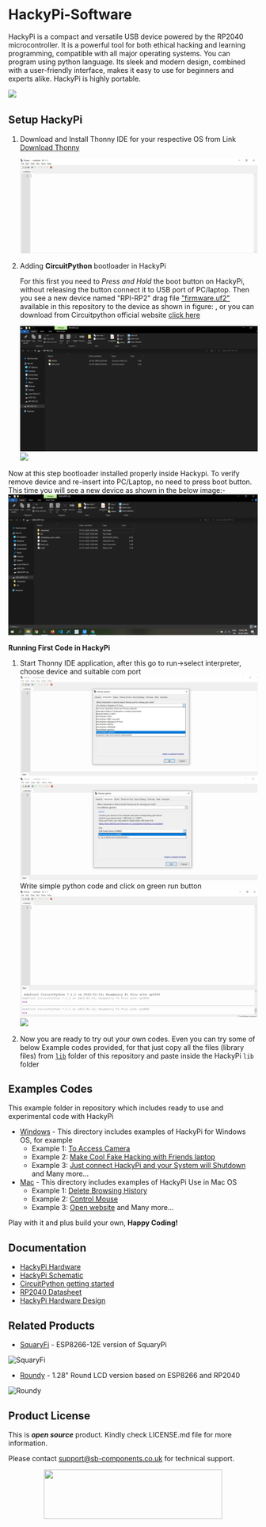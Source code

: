 # HackyPi-Software
HackyPi is a compact and versatile USB device powered by the RP2040 microcontroller. It is a powerful tool for both ethical hacking and learning programming, compatible with all major operating systems. You can program using python language. Its sleek and modern design, combined with a user-friendly interface, makes it easy to use for beginners and experts alike. HackyPi is highly portable.

<img src = "https://cdn.shopify.com/s/files/1/1217/2104/files/HackyPI2copy.jpg?v=1681998205"/>

## Setup HackyPi
1. Download and Install Thonny IDE for your respective OS from Link [Download Thonny](https://thonny.org/)
   
   <img src= "https://github.com/sbcshop/RoundyPi/blob/main/images/img.JPG" />
   
2. Adding **CircuitPython** bootloader in HackyPi 

     For this first you need to *Press and Hold* the boot button on HackyPi, without releasing the button connect it to USB port of PC/laptop. 
Then you see a new device named "RPI-RP2" drag file ["firmware.uf2"](https://github.com/sbcshop/HackyPi-Software/blob/main/firmware.uf2) available in this repository to the device as shown in figure:
    , or you can download from Circuitpython official website [click here](https://circuitpython.org/board/raspberry_pi_pico/)
     
     <img src= "https://github.com/sbcshop/RoundyPi/blob/main/images/img13.png" /> 
     <img src= "https://github.com/sbcshop/HackyPi-Software/blob/main/images/HackyPi_bootloader_install.gif" />

Now at this step bootloader installed properly inside Hackypi. To verify remove device and re-insert into PC/Laptop, no need to press boot button. 
This time you will see a new device as shown in the below image:-
     <img src= "https://github.com/sbcshop/RoundyPi/blob/main/images/img11.png" />

**Running First Code in HackyPi**
1. Start Thonny IDE application, after this go to run->select interpreter, choose device and suitable com port
    <img src= "https://github.com/sbcshop/RoundyPi/blob/main/images/img18.png" />
    <img src= "https://github.com/sbcshop/RoundyPi/blob/main/images/img19.png" />
    Write simple python code and click on green run button
    <img src= "https://github.com/sbcshop/RoundyPi/blob/main/images/img20.png" />
    <img src= "https://github.com/sbcshop/HackyPi-Software/blob/main/images/sample_hello_program.png" />

2. Now you are ready to try out your own codes. Even you can try some of below Example codes provided, for that just copy all the files (library files) from [```lib```](https://github.com/sbcshop/HackyPi-Software/tree/main/lib) folder of this repository and paste inside the HackyPi ```lib``` folder

## Examples Codes  
This example folder in repository which includes ready to use and experimental code with HackyPi 
  * [Windows](https://github.com/sbcshop/HackyPi-Software/tree/main/examples/mac) - This directory includes examples of HackyPi for Windows OS, for example
    - Example 1: [To Access Camera](https://github.com/sbcshop/HackyPi-Software/blob/main/examples/windows/HackyPi_AccessCamera.py)
    - Example 2: [Make Cool Fake Hacking with Friends laptop](https://github.com/sbcshop/HackyPi-Software/blob/main/examples/windows/HackyPi_CoolFake_Hacking.py) 
    - Example 3: [Just connect HackyPi and your System will Shutdown](https://github.com/sbcshop/HackyPi-Software/blob/main/examples/windows/HackyPi_PC_shutdown.py) and Many more...
  * [Mac](https://github.com/sbcshop/HackyPi-Software/tree/main/examples/windows) - This directory includes examples of HackyPi Use in Mac OS
    - Example 1: [Delete Browsing History](https://github.com/sbcshop/HackyPi-Software/blob/main/examples/mac/HackyPi_DeleteBrowsing_History.py)
    - Example 2: [Control Mouse](https://github.com/sbcshop/HackyPi-Software/blob/main/examples/mac/HackyPi_Mouse_control.py) 
    - Example 3: [Open website](https://github.com/sbcshop/HackyPi-Software/blob/main/examples/mac/HackyPi_openWebsite.py) and Many more...

Play with it and plus build your own, **Happy Coding!** 

## Documentation

* [HackyPi Hardware](https://github.com/sbcshop/HackyPi-Hardware) 
* [HackyPi Schematic](https://github.com/sbcshop/HackyPi-Hardware/blob/main/Design%20Data/SCH.pdf) 
* [CircuitPython getting started](https://learn.adafruit.com/welcome-to-circuitpython/what-is-circuitpython)
* [RP2040 Datasheet](https://github.com/sbcshop/HackyPi-Hardware/blob/main/Documents/rp2040-datasheet.pdf)
* [HackyPi Hardware Design](https://github.com/sbcshop/HackyPi-Hardware/tree/main/Design%20Data)


## Related Products

* [SquaryFi](https://shop.sb-components.co.uk/collections/raspberry-pi-pico/products/squary?variant=40443840921683) - ESP8266-12E version of SquaryPi

 ![SquaryFi](https://cdn.shopify.com/s/files/1/1217/2104/products/2_12d19ffa-bcda-47bf-8ea9-bb76fc40aee3.png?v=1670307456&width=300)
 
 * [Roundy](https://shop.sb-components.co.uk/products/roundy?variant=39785171681363) - 1.28" Round LCD version based on ESP8266 and RP2040
 
 ![Roundy](https://cdn.shopify.com/s/files/1/1217/2104/products/roundypi.png?v=1650457581&width=300)

## Product License

This is ***open source*** product. Kindly check LICENSE.md file for more information.

Please contact support@sb-components.co.uk for technical support.
<p align="center">
  <img width="360" height="100" src="https://cdn.shopify.com/s/files/1/1217/2104/files/Logo_sb_component_3.png?v=1666086771&width=300">
</p>
